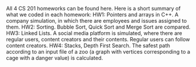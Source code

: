 All 4 CS 201 homeworks can be found here. Here is a short summary of what we coded in each homework:
HW1: Pointers and arrays in C++. A company simulation, in which there are employees and issues assigned to them.
HW2: Sorting. Bubble Sort, Quick Sort and Merge Sort are compared.
HW3: Linked Lists. A social media platform is simulated, where there are regular users, content creators and their contents. Regular users can follow content creators.
HW4: Stacks, Depth First Search. The safest path according to an input file of a zoo (a graph with vertices corresponding to a cage with a danger value) is calculated.
